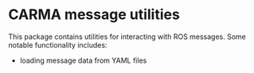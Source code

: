 # CARMA message utilities

This package contains utilities for interacting with ROS messages. Some notable
functionality includes:

- loading message data from YAML files
